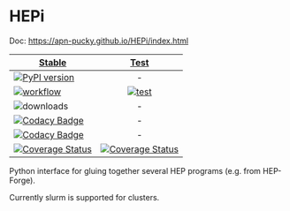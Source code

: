 # HEPi
Doc: https://apn-pucky.github.io/HEPi/index.html

| [Stable][doc stable]        | [Test][doc test]           |
| ------------- |:-------------:|
| [![PyPI version][pypi image]][pypi link]      | - |
| [![workflow][a s image]][a s link]      | [![test][a t image]][a t link]     |
| ![downloads](https://img.shields.io/pypi/dm/hepi.svg) | -     |
| [![Codacy Badge][codacy quality image]][codacy quality link] | -     |
| [![Codacy Badge][codacy cover image]][codacy cover link] | -      |
| [![Coverage Status][c s i]][c s l] | [![Coverage Status][c t i]][c t l] |

Python interface for gluing together several HEP programs (e.g. from HEP-Forge).

Currently slurm is supported for clusters.

[doc stable]: https://apn-pucky.github.io/HEPi/index.html
[doc test]: https://apn-pucky.github.io/HEPi/test/index.html

[pypi image]: https://badge.fury.io/py/hepi.svg
[pypi link]: https://pypi.org/project/hepi/

[a s image]: https://github.com/APN-Pucky/HEPi/actions/workflows/release.yml/badge.svg
[a s link]: https://github.com/APN-Pucky/HEPi/actions/workflows/release.yml
[a t link]: https://github.com/APN-Pucky/HEPi/actions/workflows/test.yml
[a t image]: https://github.com/APN-Pucky/HEPi/actions/workflows/test.yml/badge.svg?branch=test

[codacy quality image]: https://app.codacy.com/project/badge/Grade/ef07b792a0f84f2eb1d7ebe07ae9e639
[codacy quality link]: https://www.codacy.com/gh/APN-Pucky/HEPi/dashboard?utm_source=github.com&amp;utm_medium=referral&amp;utm_content=APN-Pucky/HEPi&amp;utm_campaign=Badge_Grade
[codacy cover image]: https://app.codacy.com/project/badge/Coverage/ef07b792a0f84f2eb1d7ebe07ae9e639
[codacy cover link]: https://www.codacy.com/gh/APN-Pucky/HEPi/dashboard?utm_source=github.com&utm_medium=referral&utm_content=APN-Pucky/HEPi&utm_campaign=Badge_Coverage

[c s i]: https://coveralls.io/repos/github/APN-Pucky/HEPi/badge.svg?branch=master
[c s l]: https://coveralls.io/github/APN-Pucky/HEPi?branch=stable
[c t l]: https://coveralls.io/github/APN-Pucky/HEPi?branch=test
[c t i]: https://coveralls.io/repos/github/APN-Pucky/HEPi/badge.svg?branch=test
